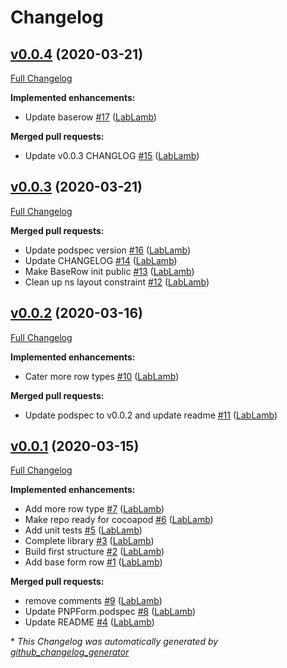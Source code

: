 # Changelog

## [v0.0.4](https://github.com/LabLamb/PNPForm/tree/v0.0.4) (2020-03-21)

[Full Changelog](https://github.com/LabLamb/PNPForm/compare/v0.0.3...v0.0.4)

**Implemented enhancements:**

- Update baserow [\#17](https://github.com/LabLamb/PNPForm/pull/17) ([LabLamb](https://github.com/LabLamb))

**Merged pull requests:**

- Update v0.0.3 CHANGLOG [\#15](https://github.com/LabLamb/PNPForm/pull/15) ([LabLamb](https://github.com/LabLamb))

## [v0.0.3](https://github.com/LabLamb/PNPForm/tree/v0.0.3) (2020-03-21)

[Full Changelog](https://github.com/LabLamb/PNPForm/compare/v0.0.2...v0.0.3)

**Merged pull requests:**

- Update podspec version [\#16](https://github.com/LabLamb/PNPForm/pull/16) ([LabLamb](https://github.com/LabLamb))
- Update CHANGELOG [\#14](https://github.com/LabLamb/PNPForm/pull/14) ([LabLamb](https://github.com/LabLamb))
- Make BaseRow init public [\#13](https://github.com/LabLamb/PNPForm/pull/13) ([LabLamb](https://github.com/LabLamb))
- Clean up ns layout constraint [\#12](https://github.com/LabLamb/PNPForm/pull/12) ([LabLamb](https://github.com/LabLamb))

## [v0.0.2](https://github.com/LabLamb/PNPForm/tree/v0.0.2) (2020-03-16)

[Full Changelog](https://github.com/LabLamb/PNPForm/compare/v0.0.1...v0.0.2)

**Implemented enhancements:**

- Cater more row types [\#10](https://github.com/LabLamb/PNPForm/pull/10) ([LabLamb](https://github.com/LabLamb))

**Merged pull requests:**

- Update podspec to v0.0.2 and update readme [\#11](https://github.com/LabLamb/PNPForm/pull/11) ([LabLamb](https://github.com/LabLamb))

## [v0.0.1](https://github.com/LabLamb/PNPForm/tree/v0.0.1) (2020-03-15)

[Full Changelog](https://github.com/LabLamb/PNPForm/compare/7a420da8e842ef6b46cd8f229a071e46201b725d...v0.0.1)

**Implemented enhancements:**

- Add more row type [\#7](https://github.com/LabLamb/PNPForm/pull/7) ([LabLamb](https://github.com/LabLamb))
- Make repo ready for cocoapod [\#6](https://github.com/LabLamb/PNPForm/pull/6) ([LabLamb](https://github.com/LabLamb))
- Add unit tests [\#5](https://github.com/LabLamb/PNPForm/pull/5) ([LabLamb](https://github.com/LabLamb))
- Complete library [\#3](https://github.com/LabLamb/PNPForm/pull/3) ([LabLamb](https://github.com/LabLamb))
- Build first structure [\#2](https://github.com/LabLamb/PNPForm/pull/2) ([LabLamb](https://github.com/LabLamb))
- Add base form row [\#1](https://github.com/LabLamb/PNPForm/pull/1) ([LabLamb](https://github.com/LabLamb))

**Merged pull requests:**

- remove comments [\#9](https://github.com/LabLamb/PNPForm/pull/9) ([LabLamb](https://github.com/LabLamb))
- Update PNPForm.podspec [\#8](https://github.com/LabLamb/PNPForm/pull/8) ([LabLamb](https://github.com/LabLamb))
- Update README [\#4](https://github.com/LabLamb/PNPForm/pull/4) ([LabLamb](https://github.com/LabLamb))



\* *This Changelog was automatically generated by [github_changelog_generator](https://github.com/github-changelog-generator/github-changelog-generator)*
